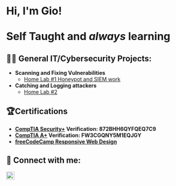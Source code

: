 <h1>Hi, I'm Gio! <br/><br/>Self Taught and <i>always</i> learning</h1>

<h2>👨‍💻 General IT/Cybersecurity Projects:</h2>

- <b>Scanning and Fixing Vulnerabilities</b>
  - [Home Lab #1 Honeypot and SIEM work](https://github.com/gioisola/Catching-and-Logging-Attackers)
- <b>Catching and Logging attackers</b>
  - [Home Lab #2](https://github.com/joshmadakor1/4chan-Image-Analysis-Middleware-C964) <b> 

<h2>🏆Certifications</h2>

- [CompTIA Security+](http://verify.CompTIA.org) Verification: 872BHH6QYFQEQ7C9
- [CompTIA A+](http://verify.CompTIA.org) Verification: FW3CGQNY5M1EQJGY
- [freeCodeCamp Responsive Web Design](https://www.freecodecamp.org/certification/Isolagio/responsive-web-design)

<h2> 🤳 Connect with me:</h2>

[<img align="left" alt="JoshMadakor | LinkedIn" width="22px" src="https://cdn.jsdelivr.net/npm/simple-icons@v3/icons/linkedin.svg" />][linkedin]

[linkedin]: https://www.linkedin.com/in/giovanni-isola-566243232 

<!--
Here are some ideas to get you started:

- 🔭 I’m currently working on ...
- 🌱 I’m currently learning ...
- 👯 I’m looking to collaborate on ...
- 🤔 I’m looking for help with ...
- 💬 Ask me about ...
- 📫 How to reach me: ...
- 😄 Pronouns: ...
- ⚡ Fun fact: ...
-->

